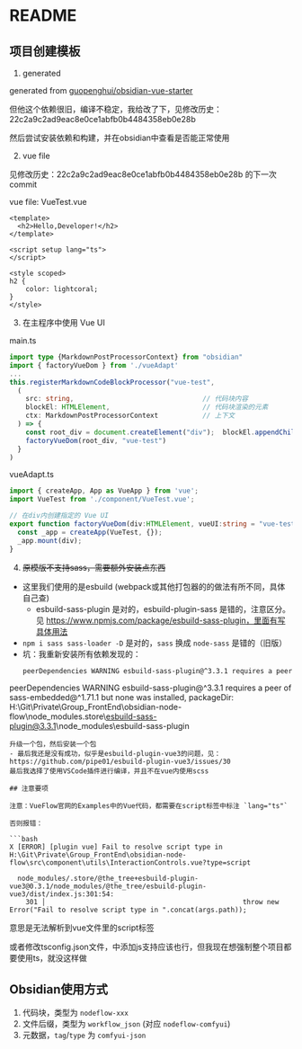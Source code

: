 # README

## 项目创建模板

1. generated

generated from [guopenghui/obsidian-vue-starter](https://github.com/guopenghui/obsidian-vue-starter)

但他这个依赖很旧，编译不稳定，我给改了下，见修改历史：22c2a9c2ad9eac8e0ce1abfb0b4484358eb0e28b

然后尝试安装依赖和构建，并在obsidian中查看是否能正常使用

2. vue file

见修改历史：22c2a9c2ad9eac8e0ce1abfb0b4484358eb0e28b 的下一次commit

vue file: VueTest.vue

```vue
<template>
  <h2>Hello,Developer!</h2>
</template>

<script setup lang="ts">
</script>

<style scoped>
h2 {
    color: lightcoral;
}
</style>
```

3. 在主程序中使用 Vue UI

main.ts

```ts
import type {MarkdownPostProcessorContext} from "obsidian"
import { factoryVueDom } from './vueAdapt'
...
this.registerMarkdownCodeBlockProcessor("vue-test",
  (
    src: string,                                // 代码块内容
    blockEl: HTMLElement,                       // 代码块渲染的元素
    ctx: MarkdownPostProcessorContext           // 上下文
  ) => {
    const root_div = document.createElement("div");  blockEl.appendChild(root_div); root_div.classList.add("vue-shell");
    factoryVueDom(root_div, "vue-test")
  }
)
```

vueAdapt.ts

```ts
import { createApp, App as VueApp } from 'vue';
import VueTest from './component/VueTest.vue';

// 在div内创建指定的 Vue UI
export function factoryVueDom(div:HTMLElement, vueUI:string = "vue-test"):void {
  const _app = createApp(VueTest, {});
  _app.mount(div);
}
```

4. ~~原模版不支持sass，需要额外安装点东西~~

- 这里我们使用的是esbuild (webpack或其他打包器的的做法有所不同，具体自己查)
  - esbuild-sass-plugin 是对的，esbuild-plugin-sass 是错的，注意区分。见 https://www.npmjs.com/package/esbuild-sass-plugin，里面有写具体用法
- `npm i sass sass-loader -D` 是对的，`sass` 换成 `node-sass` 是错的（旧版）
- 坑：我重新安装所有依赖发现的：
  ```bash
  peerDependencies WARNING esbuild-sass-plugin@^3.3.1 requires a peer of esbuild@>=0.20.1 but H:\Git\Private\Group_FrontEnd\obsidian-node-flow\node_modules\esbuild was installed at esbuild@0.14.54, packageDir: H:\Git\Private\Group_FrontEnd\obsidian-node-flow\node_modules\.store\esbuild-sass-plugin@3.3.1\node_modules\esbuild-sass-plugin
peerDependencies WARNING esbuild-sass-plugin@^3.3.1 requires a peer of sass-embedded@^1.71.1 but none was installed, packageDir: H:\Git\Private\Group_FrontEnd\obsidian-node-flow\node_modules\.store\esbuild-sass-plugin@3.3.1\node_modules\esbuild-sass-plugin
  ```
  升级一个包，然后安装一个包
- 最后我还是没有成功，似乎是esbuild-plugin-vue3的问题，见：https://github.com/pipe01/esbuild-plugin-vue3/issues/30
  最后我选择了使用VSCode插件进行编译，并且不在vue内使用scss

## 注意要项

注意：VueFlow官网的Examples中的Vue代码，都需要在script标签中标注 `lang="ts"`

否则报错：

```bash
X [ERROR] [plugin vue] Fail to resolve script type in H:\Git\Private\Group_FrontEnd\obsidian-node-flow\src\component\utils\InteractionControls.vue?type=script

    node_modules/.store/@the_tree+esbuild-plugin-vue3@0.3.1/node_modules/@the_tree/esbuild-plugin-vue3/dist/index.js:301:54:
      301 │                                                 throw new Error("Fail to resolve script type in ".concat(args.path));
```

意思是无法解析到vue文件里的script标签

或者修改tsconfig.json文件，中添加js支持应该也行，但我现在想强制整个项目都要使用ts，就没这样做

## Obsidian使用方式

1. 代码块，类型为 `nodeflow-xxx`
2. 文件后缀，类型为 `workflow_json` (对应 `nodeflow-comfyui`)
3. 元数据，`tag`/`type` 为 `comfyui-json`
